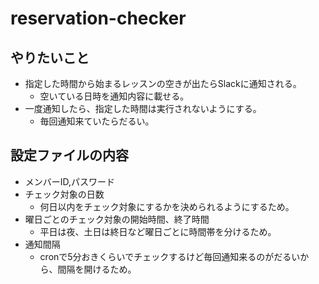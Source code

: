# reservation-checker

## やりたいこと

- 指定した時間から始まるレッスンの空きが出たらSlackに通知される。
    - 空いている日時を通知内容に載せる。
- 一度通知したら、指定した時間は実行されないようにする。
    - 毎回通知来ていたらだるい。

## 設定ファイルの内容

- メンバーID,パスワード
- チェック対象の日数
    - 何日以内をチェック対象にするかを決められるようにするため。
- 曜日ごとのチェック対象の開始時間、終了時間
    - 平日は夜、土日は終日など曜日ごとに時間帯を分けるため。
- 通知間隔
    - cronで5分おきくらいでチェックするけど毎回通知来るのがだるいから、間隔を開けるため。